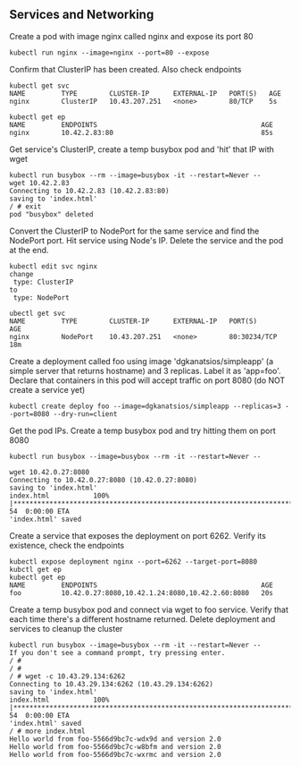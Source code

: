 ## Services and Networking

Create a pod with image nginx called nginx and expose its port 80
```
kubectl run nginx --image=nginx --port=80 --expose
```

Confirm that ClusterIP has been created. Also check endpoints
```
kubectl get svc 
NAME         TYPE        CLUSTER-IP      EXTERNAL-IP   PORT(S)   AGE
nginx        ClusterIP   10.43.207.251   <none>        80/TCP    5s

kubectl get ep      
NAME         ENDPOINTS                                         AGE
nginx        10.42.2.83:80                                     85s

```

Get service's ClusterIP, create a temp busybox pod and 'hit' that IP with wget
```
kubectl run busybox --rm --image=busybox -it --restart=Never --
wget 10.42.2.83
Connecting to 10.42.2.83 (10.42.2.83:80)
saving to 'index.html'
/ # exit
pod "busybox" deleted
```

Convert the ClusterIP to NodePort for the same service and find the NodePort port. Hit service using Node's IP. Delete the service and the pod at the end.
```
kubectl edit svc nginx
change
 type: ClusterIP
to
 type: NodePort

ubectl get svc                                                
NAME         TYPE        CLUSTER-IP      EXTERNAL-IP   PORT(S)        AGE
nginx        NodePort    10.43.207.251   <none>        80:30234/TCP   18m
```

Create a deployment called foo using image 'dgkanatsios/simpleapp' (a simple server that returns hostname) and 3 replicas. Label it as 'app=foo'. Declare that containers in this pod will accept traffic on port 8080 (do NOT create a service yet)

```
kubectl create deploy foo --image=dgkanatsios/simpleapp --replicas=3 --port=8080 --dry-run=client 
```

Get the pod IPs. Create a temp busybox pod and try hitting them on port 8080
```
kubectl run busybox --image=busybox --rm -it --restart=Never -- 

wget 10.42.0.27:8080
Connecting to 10.42.0.27:8080 (10.42.0.27:8080)
saving to 'index.html'
index.html           100% |*******************************************************************************************************|    54  0:00:00 ETA
'index.html' saved
```


Create a service that exposes the deployment on port 6262. Verify its existence, check the endpoints
```
kubectl expose deployment nginx --port=6262 --target-port=8080
kubctl get ep 
kubectl get ep
NAME         ENDPOINTS                                         AGE
foo          10.42.0.27:8080,10.42.1.24:8080,10.42.2.60:8080   20s
```

Create a temp busybox pod and connect via wget to foo service. Verify that each time there's a different hostname returned. Delete deployment and services to cleanup the cluster


```
kubectl run busybox --image=busybox --rm -it --restart=Never -- 
If you don't see a command prompt, try pressing enter.
/ # 
/ # 
/ # wget -c 10.43.29.134:6262
Connecting to 10.43.29.134:6262 (10.43.29.134:6262)
saving to 'index.html'
index.html           100% |**********************************************************************************************************|    54  0:00:00 ETA
'index.html' saved
/ # more index.html
Hello world from foo-5566d9bc7c-wdx9d and version 2.0
Hello world from foo-5566d9bc7c-w8bfm and version 2.0
Hello world from foo-5566d9bc7c-wxrmc and version 2.0
```
